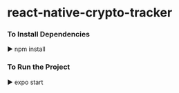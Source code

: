 # react-native-crypto-tracker

<h3>To Install Dependencies</h3> 
▶️ npm install
<h3>To Run the Project</h3> 
▶️ expo start
